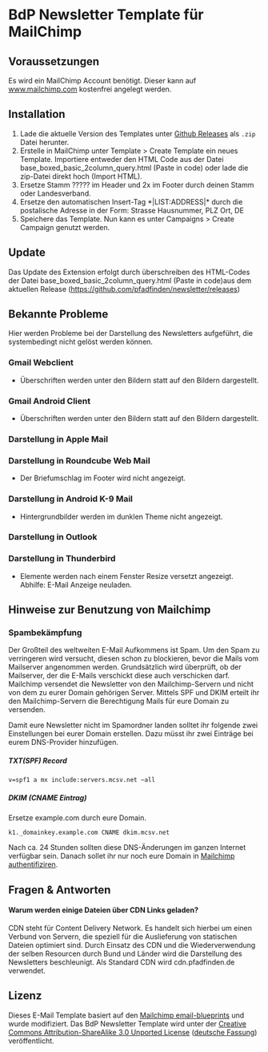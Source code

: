 # BdP Newsletter Template für MailChimp

## Voraussetzungen
Es wird ein MailChimp Account benötigt. Dieser kann auf www.mailchimp.com kostenfrei angelegt werden.

## Installation
1. Lade die aktuelle Version des Templates unter [Github Releases](https://github.com/pfadfinden/newsletter/releases) als `.zip` Datei herunter.
2. Erstelle in MailChimp unter Template > Create Template ein neues Template. Importiere entweder den HTML Code aus der Datei base_boxed_basic_2column_query.html (Paste in code) oder lade die zip-Datei direkt hoch (Import HTML).
3. Ersetze Stamm ????? im Header und 2x im Footer durch deinen Stamm oder Landesverband.
4. Ersetze den automatischen Insert-Tag \*|LIST:ADDRESS|\* durch die postalische Adresse in der Form: Strasse Hausnummer, PLZ Ort, DE
5. Speichere das Template. Nun kann es unter Campaigns > Create Campaign genutzt werden.

## Update
Das Update des Extension erfolgt durch überschreiben des HTML-Codes der Datei base_boxed_basic_2column_query.html (Paste in code)aus dem aktuellen Release (https://github.com/pfadfinden/newsletter/releases)

## Bekannte Probleme
Hier werden Probleme bei der Darstellung des Newsletters aufgeführt, die systembedingt nicht gelöst werden können.

### Gmail Webclient
* Überschriften werden unter den Bildern statt auf den Bildern dargestellt.

### Gmail Android Client
* Überschriften werden unter den Bildern statt auf den Bildern dargestellt.

### Darstellung in Apple Mail

### Darstellung in Roundcube Web Mail
* Der Briefumschlag im Footer wird nicht angezeigt.

### Darstellung in Android K-9 Mail
* Hintergrundbilder werden im dunklen Theme nicht angezeigt.

### Darstellung in Outlook

### Darstellung in Thunderbird
* Elemente werden nach einem Fenster Resize versetzt angezeigt. Abhilfe: E-Mail Anzeige neuladen.

## Hinweise zur Benutzung von Mailchimp

### Spambekämpfung
Der Großteil des weltweiten E-Mail Aufkommens ist Spam. Um den Spam zu verringeren wird versucht, diesen schon zu blockieren, bevor die Mails vom Mailserver angenommen werden. Grundsätzlich wird überprüft, ob der Mailserver, der die E-Mails verschickt diese auch verschicken darf. Mailchimp versendet die Newsletter von den Mailchimp-Servern und nicht von dem zu eurer Domain gehörigen Server. Mittels SPF und DKIM erteilt ihr den Mailchimp-Servern die Berechtigung Mails für eure Domain zu versenden. 

Damit eure Newsletter nicht im Spamordner landen solltet ihr folgende zwei Einstellungen bei eurer Domain erstellen. Dazu müsst ihr zwei Einträge bei eurem DNS-Provider hinzufügen. 

##### TXT(SPF) Record
 
    v=spf1 a mx include:servers.mcsv.net ~all

    
##### DKIM (CNAME Eintrag)

Ersetze example.com durch eure Domain. 

    k1._domainkey.example.com CNAME dkim.mcsv.net
    
Nach ca. 24 Stunden sollten diese DNS-Änderungen im ganzen Internet verfügbar sein. Danach sollet ihr nur noch eure Domain in [Mailchimp authentifiziren](http://kb.mailchimp.com/delivery/deliverability-research/set-up-mailchimp-authentication). 

## Fragen & Antworten
#### Warum werden einige Dateien über CDN Links geladen?
CDN steht für Content Delivery Network. Es handelt sich hierbei um einen Verbund von Servern, die speziell für die Auslieferung von statischen Dateien optimiert sind. Durch Einsatz des CDN und die Wiederverwendung der selben Resourcen durch Bund und Länder wird die Darstellung des Newsletters beschleunigt. Als Standard CDN wird cdn.pfadfinden.de verwendet.

## Lizenz

Dieses E-Mail Template basiert auf den [Mailchimp email-blueprints](https://github.com/mailchimp/email-blueprints) und wurde modifiziert. Das BdP Newsletter Template wird unter der [Creative Commons Attribution-ShareAlike 3.0 Unported License](http://creativecommons.org/licenses/by-sa/3.0/)  ([deutsche Fassung](http://creativecommons.org/licenses/by-sa/3.0/deed.de)) veröffentlicht.


